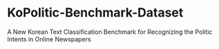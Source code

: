 # KoPolitic-Benchmark-Dataset
A New Korean Text Classification Benchmark for Recognizing the Politic Intents in Online Newspapers
